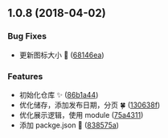 <a name="1.0.8"></a>
## 1.0.8 (2018-04-02)

### Bug Fixes

* 更新图标大小 :bug: ([68146ea](https://github.com/FengShangWuQi/chrome-Daily-Front-End-news/commit/68146ea))


### Features

* 初始化仓库 :sparkles: ([86b1a44](https://github.com/FengShangWuQi/chrome-Daily-Front-End-news/commit/86b1a44))
* 优化储存，添加发布日期，分页 :four_leaf_clover: ([130638f](https://github.com/FengShangWuQi/chrome-Daily-Front-End-news/commit/130638f))
* 优化展示逻辑，使用 module ([75a4311](https://github.com/FengShangWuQi/chrome-Daily-Front-End-news/commit/75a4311))
* 添加 packge.json :panda_face: ([838575a](https://github.com/FengShangWuQi/chrome-Daily-Front-End-news/commit/838575a))
